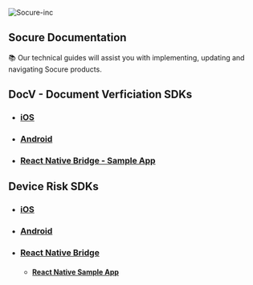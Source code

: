 ![Socure-inc](https://www.socure.com/hubfs/soc_logo.svg)

## Socure Documentation
:books: Our technical guides will assist you with implementing, updating and navigating Socure products.

## DocV - Document Verficiation SDKs

* ### [iOS](https://github.com/socure-inc/socure-docv-sdk-ios)
* ### [Android](https://github.com/socure-inc/socure-docv-sdk-android)

* ### [React Native Bridge - Sample App](https://github.com/socure-inc/socure-docv-demo-app-react-native)

## Device Risk SDKs

* ### [iOS](https://github.com/socure-inc/socure-ios-sdk/tree/master/Frameworks/DeviceRisk)
* ### [Android](https://github.com/socure-inc/socure-android-sdk/tree/master/DeviceRiskSDK)

* ### [React Native Bridge](https://github.com/socure-inc/Socure-DeviceRisk-React-sdk)
  * #### [React Native Sample App](https://github.com/socure-inc/Socure-DeviceRisk-React-sdk/tree/main/example)

